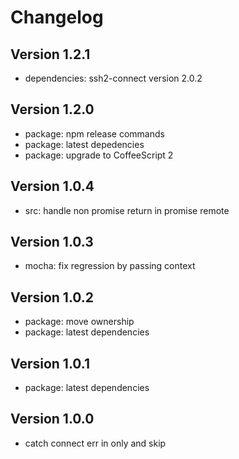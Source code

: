 
# Changelog

## Version 1.2.1

* dependencies: ssh2-connect version 2.0.2

## Version 1.2.0

* package: npm release commands
* package: latest depedencies
* package: upgrade to CoffeeScript 2

## Version 1.0.4

* src: handle non promise return in promise remote

## Version 1.0.3

* mocha: fix regression by passing context

## Version 1.0.2

* package: move ownership
* package: latest dependencies

## Version 1.0.1

* package: latest dependencies

## Version 1.0.0

* catch connect err in only and skip
